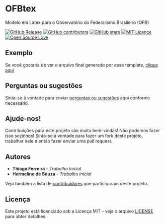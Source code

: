 # OFBtex
Modelo em Latex para o Observatório do Federalismo Brasileiro (OFB)

[![GitHub Release](https://img.shields.io/github/release/thiagodnf/ofbtex.svg)](https://github.com/thiagodnf/ofbtex/releases/latest)
[![GitHub contributors](https://img.shields.io/github/contributors/thiagodnf/ofbtex.svg)](https://github.com/thiagodnf/ofbtex/graphs/contributors)
[![GitHub stars](https://img.shields.io/github/stars/thiagodnf/ofbtex.svg)](https://github.com/almende/thiagodnf/ofbtex)
[![MIT Licence](https://badges.frapsoft.com/os/mit/mit.svg?v=103)](https://opensource.org/licenses/mit-license.php)
[![Open Source Love](https://badges.frapsoft.com/os/v1/open-source.svg?v=103)](https://github.com/ellerbrock/open-source-badges/)

## Exemplo

Se você gostaria de ver o arquivo final generado por esse template, [clique aqui](https://github.com/thiagodnf/ofbtex/blob/main/example.pdf)

## Perguntas ou sugestões

Sinta-se à vontade para enviar <a href="https://github.com/thiagodnf/ofbtex/issues">perguntas ou sugestões</a> aqui conforme necessário.

## Ajude-nos!

Contribuições para este projeto são muito bem-vindas! Não podemos fazer isso sozinhos! Sinta-se à vontade para fazer um fork deste projeto, trabalhar nele e então fazer enviar uma pull request.

## Autores

* **Thiago Ferreira** - *Trabalho Inicial*
* **Hermelino de Souza** - *Trabalho Inicial*

Veja também a lista de [contribuidores](https://github.com/thiagodnf/ofbtex/graphs/contributors) que participaram deste projeto.

## Licença

Este projeto está licenciado sob a Licença MIT - veja o arquivo [LICENSE](LICENSE) para obter detalhes
